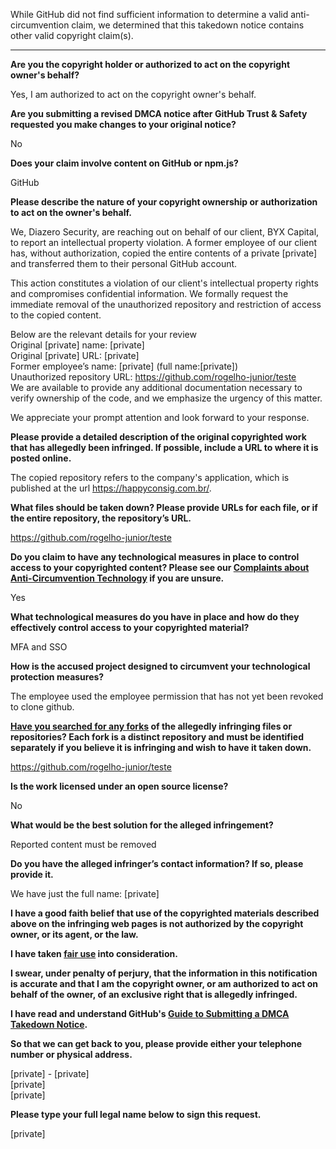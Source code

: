 While GitHub did not find sufficient information to determine a valid anti-circumvention claim, we determined that this takedown notice contains other valid copyright claim(s).

---

**Are you the copyright holder or authorized to act on the copyright owner's behalf?**

Yes, I am authorized to act on the copyright owner's behalf.

**Are you submitting a revised DMCA notice after GitHub Trust & Safety requested you make changes to your original notice?**

No

**Does your claim involve content on GitHub or npm.js?**

GitHub

**Please describe the nature of your copyright ownership or authorization to act on the owner's behalf.**

We, Diazero Security, are reaching out on behalf of our client, BYX Capital, to report an intellectual property violation. A former employee of our client has, without authorization, copied the entire contents of a private [private] and transferred them to their personal GitHub account.

This action constitutes a violation of our client's intellectual property rights and compromises confidential information. We formally request the immediate removal of the unauthorized repository and restriction of access to the copied content.

Below are the relevant details for your review  
Original [private] name: [private]  
Original [private] URL: [private]  
Former employee’s name: [private] (full name:[private])  
Unauthorized repository URL: https://github.com/rogelho-junior/teste  
We are available to provide any additional documentation necessary to verify ownership of the code, and we emphasize the urgency of this matter.

We appreciate your prompt attention and look forward to your response.

**Please provide a detailed description of the original copyrighted work that has allegedly been infringed. If possible, include a URL to where it is posted online.**

The copied repository refers to the company's application, which is published at the url https://happyconsig.com.br/.

**What files should be taken down? Please provide URLs for each file, or if the entire repository, the repository’s URL.**

https://github.com/rogelho-junior/teste

**Do you claim to have any technological measures in place to control access to your copyrighted content? Please see our <a href="https://docs.github.com/articles/guide-to-submitting-a-dmca-takedown-notice#complaints-about-anti-circumvention-technology">Complaints about Anti-Circumvention Technology</a> if you are unsure.**

Yes

**What technological measures do you have in place and how do they effectively control access to your copyrighted material?**

MFA and SSO

**How is the accused project designed to circumvent your technological protection measures?**

The employee used the employee permission that has not yet been revoked to clone github.

**<a href="https://docs.github.com/articles/dmca-takedown-policy#b-what-about-forks-or-whats-a-fork">Have you searched for any forks</a> of the allegedly infringing files or repositories? Each fork is a distinct repository and must be identified separately if you believe it is infringing and wish to have it taken down.**

https://github.com/rogelho-junior/teste

**Is the work licensed under an open source license?**

No

**What would be the best solution for the alleged infringement?**

Reported content must be removed

**Do you have the alleged infringer’s contact information? If so, please provide it.**

We have just the full name: [private]  

**I have a good faith belief that use of the copyrighted materials described above on the infringing web pages is not authorized by the copyright owner, or its agent, or the law.**

**I have taken <a href="https://www.lumendatabase.org/topics/22">fair use</a> into consideration.**

**I swear, under penalty of perjury, that the information in this notification is accurate and that I am the copyright owner, or am authorized to act on behalf of the owner, of an exclusive right that is allegedly infringed.**

**I have read and understand GitHub's <a href="https://docs.github.com/articles/guide-to-submitting-a-dmca-takedown-notice/">Guide to Submitting a DMCA Takedown Notice</a>.**

**So that we can get back to you, please provide either your telephone number or physical address.**

[private] - [private]  
[private]  
[private]  

**Please type your full legal name below to sign this request.**

[private]  
